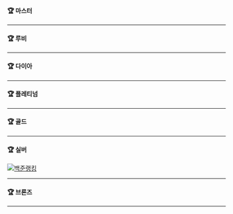 #### 🏆 마스터

<hr>

#### 🏆 루비

<hr>

#### 🏆 다이아

<hr>

#### 🏆 플레티넘

<hr>

#### 🏆 골드

<hr>

#### 🏆 실버

[![백준랭킹](http://mazassumnida.wtf/api/v2/generate_badge?boj=y2kdj9723)](https://solved.ac/y2kdj9723)

<hr>

#### 🏆 브론즈

<hr>
